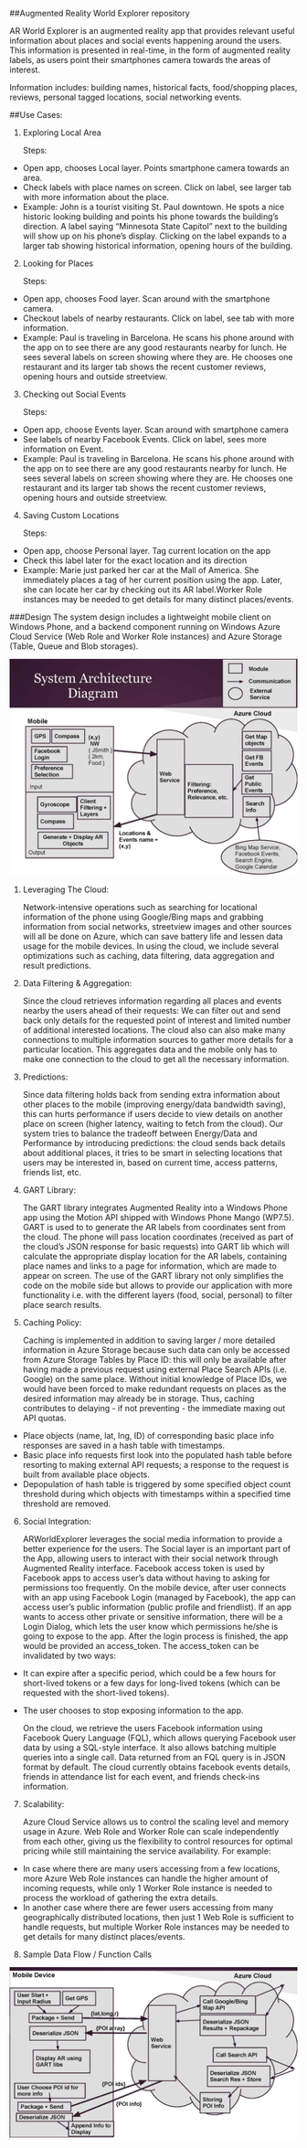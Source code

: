 ﻿##Augmented Reality World Explorer repository

AR World Explorer is an augmented reality app that provides relevant useful information about places and social events happening around the users. This information is presented in real-time, in the form of augmented reality labels, as users point their smartphones camera towards the areas of interest.

Information includes: building names, historical facts, food/shopping places, reviews, personal tagged locations, social networking events.


##Use Cases:

1. Exploring Local Area

   Steps:
  * Open app, chooses Local layer. Points smartphone camera towards an area.
  * Check labels with place names on screen. Click on label, see larger tab with more information about the place.
  * Example: John is a tourist visiting St. Paul downtown. He spots a nice historic looking building and points his phone towards the building’s direction. A label saying “Minnesota State Capitol” next to the building will show up on his phone’s display. Clicking on the label expands to a larger tab showing historical information, opening hours of the building.

2. Looking for Places

   Steps:
  * Open app, chooses Food layer. Scan around with the smartphone camera.
  * Checkout labels of nearby restaurants. Click on label, see tab with more information.
  * Example: Paul is traveling in Barcelona. He scans his phone around with the app on to see there are any good restaurants nearby for lunch. He sees several labels on screen showing where they are. He chooses one restaurant and its larger tab shows the recent customer reviews, opening hours and outside streetview.

3. Checking out Social Events

   Steps:
  * Open app, choose Events layer. Scan around with smartphone camera
  * See labels of nearby Facebook Events. Click on label, sees more information on Event.
  * Example: Paul is traveling in Barcelona. He scans his phone around with the app on to see there are any good restaurants nearby for lunch. He sees several labels on screen showing where they are. He chooses one restaurant and its larger tab shows the recent customer reviews, opening hours and outside streetview.

4. Saving Custom Locations

   Steps:
  * Open app, choose Personal layer. Tag current location on the app
  * Check this label later for the exact location and its direction
  * Example: Marie just parked her car at the Mall of America. She immediately places a tag of her current position using the app. Later, she can locate her car by checking out its AR label.Worker Role instances may be needed to get details for many distinct places/events.

###Design 
The system design includes a lightweight mobile client on Windows Phone, and a backend component running on Windows Azure Cloud Service (Web Role and Worker Role instances) and Azure Storage (Table, Queue and Blob storages).

![alt tag](doc/SystemArchitecture.jpg)

1. Leveraging The Cloud: 

    Network-intensive operations such as searching for locational information of the phone using Google/Bing maps and grabbing information from social networks, streetview images and other sources will all be done on Azure, which can save battery life and lessen data usage for the mobile devices. In using the cloud, we include several optimizations such as caching, data filtering, data aggregation and result predictions.

2. Data Filtering & Aggregation: 

    Since the cloud retrieves information regarding all places and events nearby the users ahead of their requests: We can filter out and send back only details for the requested point of interest and limited number of additional interested locations. The cloud also can also make many connections to multiple information sources to gather more details for a particular location. This aggregates data and the mobile only has to make one connection to the cloud to get all the necessary information.

3. Predictions:

    Since data filtering holds back from sending extra information about other places to the mobile (improving energy/data bandwidth saving), this can hurts performance if users decide to view details on another place on screen (higher latency, waiting to fetch from the cloud). Our system tries to balance the tradeoff between Energy/Data and Performance by introducing predictions: the cloud sends back details about additional places, it tries to be smart in selecting locations that users may be interested in, based on current time, access patterns, friends list, etc.

4. GART Library:

    The GART library integrates Augmented Reality into a Windows Phone app using the Motion API shipped with Windows Phone Mango (WP7.5). GART is used to to generate the AR labels from coordinates sent from the cloud. The phone will pass location coordinates (received as part of the cloud’s JSON response for basic requests) into GART lib which will calculate the appropriate display location for the AR labels, containing place names and links to a page for information, which are made to appear on screen. The use of the GART library not only simplifies the code on the mobile side but allows to provide our application with more functionality i.e. with the different layers (food, social, personal) to filter place search results.

5. Caching Policy:

   Caching is implemented in addition to saving larger / more detailed information in Azure Storage because such data can only be accessed from Azure Storage Tables by Place ID: this will only be available after having made a previous request using external Place Search APIs (i.e. Google) on the same place. Without initial knowledge of Place IDs, we would have been forced to make redundant requests on places as the desired information may already be in storage. Thus, caching contributes to delaying - if not preventing - the immediate maxing out API quotas.

  * Place objects (name, lat, lng, ID) of corresponding basic place info responses are saved in a hash table with timestamps.
  * Basic place info requests first look into the populated hash table before resorting to making external API requests; a response to the request is built from available place objects.
  * Depopulation of hash table is triggered by some specified object count threshold during which objects with timestamps within a specified time threshold are removed.

6. Social Integration:

   ARWorldExplorer leverages the social media information to provide a better experience for the users. The Social layer is an important part of the App, allowing users to interact with their social network through Augmented Reality interface. Facebook access token is used by Facebook apps to access user’s data without having to asking for permissions too frequently. On the mobile device, after user connects with an app using Facebook Login (managed by Facebook), the app can access user’s public information (public profile and friendlist). If an app wants to access other private or sensitive information, there will be a Login Dialog, which lets the user know which permissions he/she is going to expose to the app. After the login process is finished, the app would be provided an access_token. The access_token can be invalidated by two ways:
  * It can expire after a specific period, which could be a few hours for short-lived tokens or a few days for long-lived tokens (which can be requested with the short-lived tokens).
  * The user chooses to stop exposing information to the app. 

    On the cloud, we retrieve the users Facebook information using Facebook Query Language (FQL), which allows querying Facebook user data by using a SQL-style interface. It also allows batching multiple queries into a single call. Data returned from an FQL query is in JSON format by default. The cloud currently obtains facebook events details, friends in attendance list for each event, and friends check-ins information.

7. Scalability:

    Azure Cloud Service allows us to control the scaling level and memory usage in Azure. Web Role and Worker Role can scale independently from each other, giving us the flexibility to control resources for optimal pricing while still maintaining the service availability.
For example:
  * In case where there are many users accessing from a few locations, more Azure Web Role instances can handle the higher amount of incoming requests, while only 1 Worker Role instance is needed to process the workload of gathering the extra details.
  * In another case where there are fewer users accessing from many geographically distributed locations, then just 1 Web Role is sufficient to handle requests, but multiple Worker Role instances may be needed to get details for many distinct places/events.

8. Sample Data Flow / Function Calls

![alt tag](doc/SampleDataFlow.jpg)
